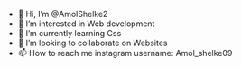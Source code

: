 - 👋 Hi, I’m @AmolShelke2
- 👀 I’m interested in Web development
- 🌱 I’m currently learning Css
- 💞️ I’m looking to collaborate on Websites
- 📫 How to reach me instagram username: Amol_shelke09

<!---
AmolShelke2/AmolShelke2 is a ✨ special ✨ repository because its `README.md` (this file) appears on your GitHub profile.
You can click the Preview link to take a look at your changes.
--->
